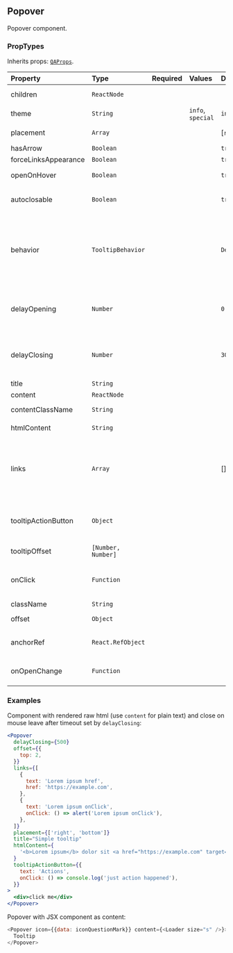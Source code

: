 ## Popover

Popover component.

### PropTypes

Inherits props: [`QAProps`](../types.ts).

| Property             | Type               | Required | Values            | Default             | Description                                                                                                                                                               |
| :------------------- | :----------------- | :------- | :---------------- | :------------------ | :------------------------------------------------------------------------------------------------------------------------------------------------------------------------ |
| children             | `ReactNode`        |          |                   |                     | Component that will trigger popover display                                                                                                                               |
| theme                | `String`           |          | `info`, `special` | `info`              | Popover appearance                                                                                                                                                        |
| placement            | `Array`            |          |                   | [`right`, `bottom`] | Popover placement relative to `children`                                                                                                                                  |
| hasArrow             | `Boolean`          |          |                   | `true`              | Display popover arrow                                                                                                                                                     |
| forceLinksAppearance | `Boolean`          |          |                   | `true`              | Force styles for `<a>`                                                                                                                                                    |
| openOnHover          | `Boolean`          |          |                   | `true`              | Open popover on hover over `children`                                                                                                                                     |
| autoclosable         | `Boolean`          |          |                   | `true`              | Close popover when pointer moves out of component                                                                                                                         |
| behavior             | `TooltipBehavior`  |          |                   | `DelayedClosing`    | Defines timings for open/close popover when `openOnHover` enabled (without delay, with delay, with delay before close). Ignored when `delayOpening` or `delayClosing` set |
| delayOpening         | `Number`           |          |                   | `0`                 | Customize delay before popover open, ignored without `openOnHover`. It is recommended to use `behavior` instead                                                           |
| delayClosing         | `Number`           |          |                   | `300`               | Customize delay before popover close, ignored without `autoclosable`. It is recommended to use `behavior` instead                                                         |
| title                | `String`           |          |                   |                     | Popover title                                                                                                                                                             |
| content              | `ReactNode`        |          |                   |                     | Popover content                                                                                                                                                           |
| contentClassName     | `String`           |          |                   |                     | Class name for popover `content`                                                                                                                                          |
| htmlContent          | `String`           |          |                   |                     | Render raw HTML via `dangerouslySetInnerHTML`                                                                                                                             |
| links                | `Array`            |          |                   | []                  | Links above content, could be <br/> `{ text: 'Link 1', href: 'https://example.com'}` or <br/> `{ text: 'Link 2', onClick: () => onLinkClick() }`                          |
| tooltipActionButton  | `Object`           |          |                   |                     | Render button when value is <br/> `{ text: 'Button', onClick: () => onClick() }`                                                                                          |
| tooltipOffset        | `[Number, Number]` |          |                   |                     | Popover offset relative to `children`                                                                                                                                     |
| onClick              | `Function`         |          |                   |                     | Handler for popover `anchor`. Returned boolean value controls popover open state.                                                                                         |
| className            | `String`           |          |                   |                     | Control class name                                                                                                                                                        |
| offset               | `Object`           |          |                   |                     | Control offset <br/> `{ top: 0, left: 0 }`                                                                                                                                |
| anchorRef            | `React.RefObject`  |          |                   |                     | Ref to custom anchor for popover. Disables `openByHover` and `onClick`                                                                                                    |
| onOpenChange         | `Function`         |          |                   |                     | Could be helpful for deffered popover content render                                                                                                                      |

### Examples

Component with rendered raw html (use `content` for plain text) and close on mouse leave after timeout set by `delayClosing`:

```jsx
<Popover
  delayClosing={500}
  offset={{
    top: 2,
  }}
  links={[
    {
      text: 'Lorem ipsum href',
      href: 'https://example.com',
    },
    {
      text: 'Lorem ipsum onClick',
      onClick: () => alert('Lorem ipsum onClick'),
    },
  ]}
  placement={['right', 'bottom']}
  title="Simple tooltip"
  htmlContent={
    '<b>Lorem ipsum</b> dolor sit <a href="https://example.com" target="_blank">amet</a>, at scelerisque suspendisse'
  }
  tooltipActionButton={{
    text: 'Actions',
    onClick: () => console.log('just action happened'),
  }}
>
  <div>click me</div>
</Popover>
```

Popover with JSX component as content:

```js
<Popover icon={{data: iconQuestionMark}} content={<Loader size="s" />}>
  Tooltip
</Popover>
```
